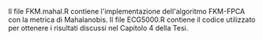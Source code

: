 Il file FKM.mahal.R contiene l'implementazione dell'algoritmo FKM-FPCA con la metrica di Mahalanobis.
Il file ECG5000.R contiene il codice utilizzato per ottenere i risultati discussi nel Capitolo 4 della Tesi.
